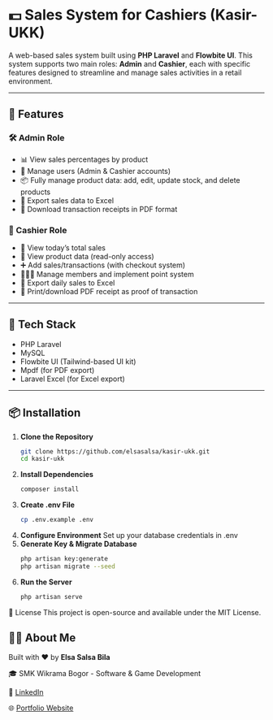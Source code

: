 # 💵 Sales System for Cashiers (Kasir-UKK)

A web-based sales system built using **PHP Laravel** and **Flowbite UI**. This system supports two main roles: **Admin** and **Cashier**, each with specific features designed to streamline and manage sales activities in a retail environment.

---

## 🚀 Features

### 🛠️ Admin Role
- 📊 View sales percentages by product
- 👥 Manage users (Admin & Cashier accounts)
- 📦 Fully manage product data: add, edit, update stock, and delete products
- 📁 Export sales data to Excel
- 🧾 Download transaction receipts in PDF format

### 💼 Cashier Role
- 🧮 View today’s total sales
- 👀 View product data (read-only access)
- ➕ Add sales/transactions (with checkout system)
- 🧑‍🤝‍🧑 Manage members and implement point system
- 📁 Export daily sales to Excel
- 🧾 Print/download PDF receipt as proof of transaction

---

## 🧰 Tech Stack

- PHP Laravel
- MySQL
- Flowbite UI (Tailwind-based UI kit)
- Mpdf (for PDF export)
- Laravel Excel (for Excel export)

---

## 📦 Installation

1. **Clone the Repository**
   ```bash
   git clone https://github.com/elsasalsa/kasir-ukk.git
   cd kasir-ukk
2. **Install Dependencies**
    ```bash
    composer install
3. **Create .env File**
    ```bash
    cp .env.example .env
4. **Configure Environment**
    Set up your database credentials in .env
5. **Generate Key & Migrate Database**
    ```bash
    php artisan key:generate
    php artisan migrate --seed
6. **Run the Server**
    ```bash
    php artisan serve

📜 License
This project is open-source and available under the MIT License.

## 🙋‍♀️ About Me

Built with ❤️ by **Elsa Salsa Bila**

🎓 SMK Wikrama Bogor - Software & Game Development

🔗 [LinkedIn](https://www.linkedin.com/in/elsa-salsa)

🌐 [Portfolio Website](https://elsaportfolios.netlify.app/)

